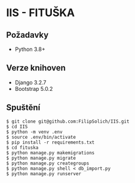 # IIS - FITUŠKA

## Požadavky

 - Python 3.8+

## Verze knihoven

 - Django 3.2.7
 - Bootstrap 5.0.2

## Spuštění

```shell
$ git clone git@github.com:FilipSolich/IIS.git
$ cd IIS
$ python -m venv .env
$ source .env/bin/activate
$ pip install -r requirements.txt
$ cd fituska
$ python manage.py makemigrations
$ python manage.py migrate
$ python manage.py creategroups
$ python manage.py shell < db_import.py
$ python manage.py runserver
```

